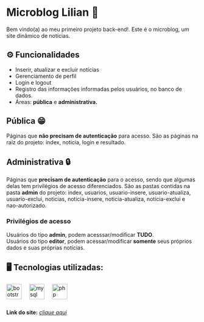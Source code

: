 # Microblog Lilian 📰
Bem vindo(a) ao meu primeiro projeto back-end!. Este é o microblog, um site dinâmico de notícias. <br>

## ⚙ Funcionalidades 
- Inserir, atualizar e excluir notícias <br> 
- Gerenciamento de perfil <br> 
- Login e logout <br> 
- Registro das informações informadas pelos usuários, no banco de dados. <br>
- Áreas: **pública** e **administrativa.** <br>

## Pública 😁
Páginas que **não precisam de autenticação** para acesso.
São as páginas na raíz do projeto: index, noticia, login e resultado.

## Administrativa 🔒
Páginas que **precisam de autenticação** para o acesso, sendo que algumas delas tem privilégios
de acesso diferenciados.
São as pastas contidas na pasta **admin** do projeto: index, usuarios, usuario-insere, usuario-atualiza, usuario-exclui, noticias, noticia-insere, noticia-atualiza, noticia-exclui e nao-autorizado. <br>

### Privilégios de acesso
Usuários do tipo **admin**, podem acesssar/modificar **TUDO**. <br>
Usuários do tipo **editor**, podem acessar/modificar **somente** seus próprios dados e suas próprias notícias.

## 🖥️ Tecnologias utilizadas:<br>
###

<div align="left">
  <img src="https://cdn.jsdelivr.net/gh/devicons/devicon/icons/bootstrap/bootstrap-original.svg" height="40" alt="bootstrap logo"  />
  <img width="12" />
  <img src="https://cdn.jsdelivr.net/gh/devicons/devicon/icons/mysql/mysql-original.svg" height="40" alt="mysql logo"  />
  <img width="12" />
  <img src="https://cdn.jsdelivr.net/gh/devicons/devicon/icons/php/php-original.svg" height="40" alt="php logo"  />
</div>

###

**Link do site:** <i>[clique aqui](http://microblog-lilian.x10.mx/index.php) 




